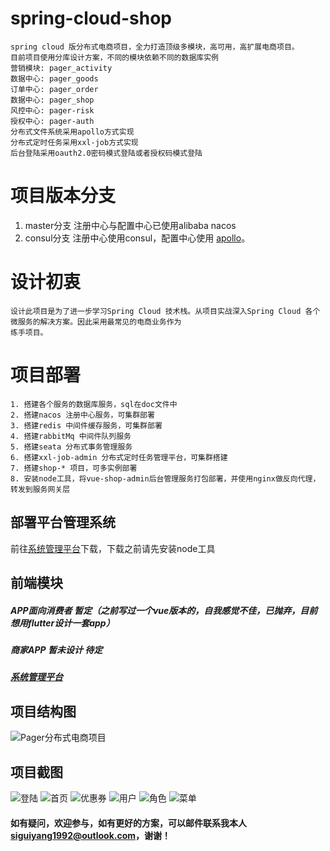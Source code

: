 # spring-cloud-shop
    spring cloud 版分布式电商项目，全力打造顶级多模块，高可用，高扩展电商项目。
    目前项目使用分库设计方案，不同的模块依赖不同的数据库实例
    营销模块: pager_activity 
    数据中心: pager_goods 
    订单中心: pager_order 
    数据中心: pager_shop 
    风控中心: pager-risk 
    授权中心: pager-auth
    分布式文件系统采用apollo方式实现
    分布式定时任务采用xxl-job方式实现
    后台登陆采用oauth2.0密码模式登陆或者授权码模式登陆
# 项目版本分支
 1. master分支 注册中心与配置中心已使用alibaba nacos
 2. consul分支 注册中心使用consul，配置中心使用 [apollo](https://github.com/Siguiyang/spring-cloud-shop/blob/master/README-apollo.md)。

# 设计初衷
    设计此项目是为了进一步学习Spring Cloud 技术栈。从项目实战深入Spring Cloud 各个微服务的解决方案。因此采用最常见的电商业务作为
    练手项目。
# 项目部署
    1. 搭建各个服务的数据库服务，sql在doc文件中
    2. 搭建nacos 注册中心服务，可集群部署
    3. 搭建redis 中间件缓存服务，可集群部署
    4. 搭建rabbitMq 中间件队列服务
    5. 搭建seata 分布式事务管理服务
    6. 搭建xxl-job-admin 分布式定时任务管理平台，可集群搭建
    7. 搭建shop-* 项目，可多实例部署
    8. 安装node工具，将vue-shop-admin后台管理服务打包部署，并使用nginx做反向代理，转发到服务网关层
   
## 部署平台管理系统
   前往[系统管理平台](https://github.com/SiGuiyang/vue-shop-admin.git)下载，下载之前请先安装node工具


## 前端模块
##### APP面向消费者 暂定（之前写过一个vue版本的，自我感觉不佳，已抛弃，目前想用flutter设计一套app）<br/>
##### 商家APP 暂未设计 待定 <br />
##### [系统管理平台](https://github.com/SiGuiyang/vue-shop-admin.git)
## 项目结构图
![Pager分布式电商项目](https://github.com/SiGuiyang/spring-cloud-shop/blob/master/images/pager_shop.jpg "Pager分布式电商项目")

## 项目截图
![登陆](https://github.com/SiGuiyang/spring-cloud-shop/blob/master/images/login.png "Pager分布式电商项目")
![首页](https://github.com/SiGuiyang/spring-cloud-shop/blob/master/images/home.png "Pager分布式电商项目")
![优惠券](https://github.com/SiGuiyang/spring-cloud-shop/blob/master/images/coupon.png "Pager分布式电商项目")
![用户](https://github.com/SiGuiyang/spring-cloud-shop/blob/master/images/user.png "Pager分布式电商项目")
![角色](https://github.com/SiGuiyang/spring-cloud-shop/blob/master/images/role.png "Pager分布式电商项目")
![菜单](https://github.com/SiGuiyang/spring-cloud-shop/blob/master/images/menu.png "Pager分布式电商项目")

#### 如有疑问，欢迎参与，如有更好的方案，可以邮件联系我本人**siguiyang1992@outlook.com**，谢谢！
